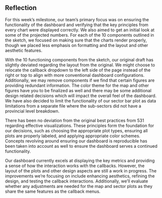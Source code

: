 ## Reflection

For this week’s milestone, our team’s primary focus was on ensuring the functionality of the dashboard and verifying that the key principles from every chart were displayed correctly. We also aimed to get an initial look at some of the projected numbers. For each of the 10 components outlined in the sketch, we focused on making sure that the charts render properly, though we placed less emphasis on formatting and the layout and other aesthetic features.

With the 10 functioning components from the sketch, our original draft has slightly deviated regarding the layout from the original. We might choose to relocate the callback dropdown to the left side of the page instead of the right or top to align with more conventional dashboard configurations. Additionally, we may remove components if we find that certain figures are providing redundant information. The color theme for the map and other figures have you to be finalized as well and there may be some additional design related decisions which will impact the overall feel of the dashboard. We have also decided to limit the functionality of our sector bar plot as data limitations from a separate file where the sub-sectors did not have a provincial level breakdown. 

There has been no deviation from the original best practices from 531 regarding effective visualizations. These principles form the foundation for our decisions, such as choosing the appropriate plot types, ensuring all plots are properly labeled, and applying appropriate color schemes. Concepts revolving around ensuring our dashboard is reproducible has been taken into account as well to ensure the dashboard serves a continued functionality. 

Our dashboard currently excels at displaying the key metrics and providing a sense of how the interaction works with the callbacks. However, the layout of the plots and other design aspects are still a work in progress. The improvements we’re focusing on include enhancing aesthetics, refining the design, and testing the callback interactions. Additionally, we’ll evaluate whether any adjustments are needed for the map and sector plots as they share the same features as the callback menus. 